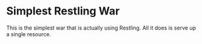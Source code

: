 Simplest Restling War
======================

This is the simplest war that is actually using Restling. All it does is serve up a single resource.
